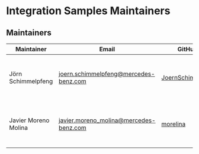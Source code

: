 <!-- SPDX-License-Identifier: MIT --->
# Integration Samples Maintainers

## Maintainers

| Maintainer       | Email                           | GitHub ID                                 | Affiliation                                                                                       | Joined     |
| -----------------| ------------------------------- | ----------------------------------------- | ------------------------------------------------------------------------------------------------- | ---------- | 
| Jörn Schimmelpfeng | <joern.schimmelpfeng@mercedes-benz.com>  | [JoernSchimmelpfeng](https://github.com/joernschimmelpfeng)     | Mercedes-Benz Connectivity Services GmbH, [imprint](https://connectivity.mercedes-benz.com/imprint) | 04/01/2021 | 
| Javier Moreno Molina | <javier.moreno_molina@mercedes-benz.com>  | [morelina](https://github.com/morelina)                                | Mercedes-Benz Connectivity Services GmbH, [imprint]( https://connectivity.mercedes-benz.com/imprint) | 04/01/2021 | 

<!--
## Emeritus Maintainers

*(None at the moment)*

| Maintainer                                       | GitHub ID                                 | Affiliation                                                                                       | Left   |
| ------------------------------------------------ | ----------------------------------------- | ------------------------------------------------------------------------------------------------- | -------| 

-->
